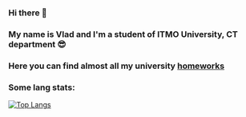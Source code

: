 ### Hi there 👋

### My name is Vlad and I'm a student of ITMO University, CT department :sunglasses:
### Here you can find almost all my university [homeworks](https://github.com/vlad1zzzy/ITMO)

### Some lang stats:
[![Top Langs](https://github-readme-stats.vercel.app/api/top-langs/?username=vlad1zzzy&layout=compact&langs_count=10&hide=jupyter%20notebook)](https://github-readme-stats.vercel.app/api/top-langs/?username=vlad1zzzy&layout=compact&langs_count=10&hide=jupyter%20notebook)
